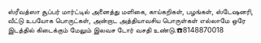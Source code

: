 ஸ்ரீவத்ஸா சூப்பர் மார்ட்டில் அனைத்து மளிகை, காய்கறிகள், பழங்கள், ஸ்டேஷனரி, வீட்டு உபயோக பொருட்கள், அன்றாட அத்தியாவசிய பொருள்கள் எல்லாமே ஒரே இடத்தில் கிடைக்கும் மேலும் இலவச டோர் வசதி உண்டு.☎️8148870018
